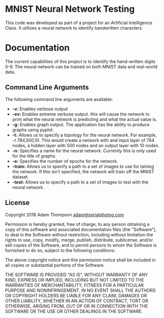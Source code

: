# MNIST Neural Network Testing

This code was developed as part of a project for an Artificial Intelligence Class. It utilizes a neural network to identify handwritten characters.

# Documentation

The current capabilities of this project is to identify the hand-written digits 0-9. The neural network can be trained on both MNIST data and real-world data.

## Command Line Arguments

The following command line arguments are available:

* **-v:** Enables verbose output
* **-ev:** Enables extreme verbose output. this will cause the network to print what the neural network is predicting and what the actual value is.
* **-g:** Enables graph output. The application has the ability to produce graphs using pyplot.
* **-t:** Allows us to specify a topology for the neural network. For example, *-t 784,500,10*. This would create a network with and input layer of 784 nodes, a hidden layer with 500 nodes and an output layer with 10 nodes.
* **-n:** Specifies a name for the neural network. Currently this is only used for the title of graphs.
* **-e:** Specifies the number of epochs for the network.
* **-train:** Allows us to specify a path to a set of images to use for taining the network. If this isn't specified, the network will train off the MNIST dataset.
* **-test:** Allows us to specify a path to a set of images to test with the neural network.

## License

Copyright 2018 Adam Thompson <adam@serialphotog.com>

Permission is hereby granted, free of charge, to any person obtaining a copy of this software and associated documentation files (the "Software"), to deal in the Software without restriction, including without limitation the rights to use, copy, modify, merge, publish, distribute, sublicense, and/or sell copies of the Software, and to permit persons to whom the Software is furnished to do so, subject to the following conditions:

The above copyright notice and this permission notice shall be included in all copies or substantial portions of the Software.

THE SOFTWARE IS PROVIDED "AS IS", WITHOUT WARRANTY OF ANY KIND, EXPRESS OR IMPLIED, INCLUDING BUT NOT LIMITED TO THE WARRANTIES OF MERCHANTABILITY, FITNESS FOR A PARTICULAR PURPOSE AND NONINFRINGEMENT. IN NO EVENT SHALL THE AUTHORS OR COPYRIGHT HOLDERS BE LIABLE FOR ANY CLAIM, DAMAGES OR OTHER LIABILITY, WHETHER IN AN ACTION OF CONTRACT, TORT OR OTHERWISE, ARISING FROM, OUT OF OR IN CONNECTION WITH THE SOFTWARE OR THE USE OR OTHER DEALINGS IN THE SOFTWARE.
